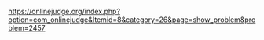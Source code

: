 https://onlinejudge.org/index.php?option=com_onlinejudge&Itemid=8&category=26&page=show_problem&problem=2457
